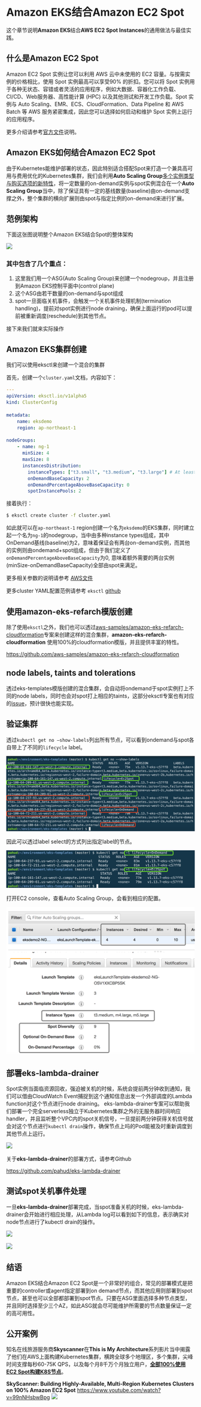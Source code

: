 # Amazon EKS结合Amazon EC2 Spot

这个章节说明**Amazon EKS**结合**AWS EC2 Spot Instances**的通用做法与最佳实践。



## 什么是Amazon EC2 Spot

Amazon EC2 Spot 实例让您可以利用 AWS 云中未使用的 EC2 容量。与按需实例的价格相比，使用 Spot 实例最高可以享受90% 的折扣。您可以将 Spot 实例用于各种无状态、容错或者灵活的应用程序，例如大数据、容器化工作负载、CI/CD、Web服务器、高性能计算 (HPC) 以及其他测试和开发工作负载。Spot 实例与 Auto Scaling、EMR、ECS、CloudFormation、Data Pipeline 和 AWS Batch 等 AWS 服务紧密集成，因此您可以选择如何启动和维护 Spot 实例上运行的应用程序。

更多介绍请参考[官方文件](https://aws.amazon.com/cn/ec2/spot/?nc1=f_ls)说明。



## Amazon EKS如何结合Amazon EC2 Spot

由于Kubernetes能维护部署的状态，因此特别适合搭配Spot来打造一个兼具高可用与费用优化的Kubernetes集群，我们会利用**Auto Scaling Group**[多个实例类型与购买选项的新特性](https://docs.aws.amazon.com/zh_cn/autoscaling/ec2/userguide/asg-purchase-options.html)，将一定数量的on-demand实例与spot实例混合在一个**Auto Scaling Group**当中，除了保证具有一定的基线数量(baseline)由on-demand支撑之外，整个集群的横向扩展则由spot与指定比例的on-demand来进行扩展。



## 范例架构

下面这张图说明整个Amazon EKS结合Spot的整体架构

![](https://raw.githubusercontent.com/aws-samples/amazon-eks-refarch-cloudformation/master/images/arch-overview.png)



### 其中包含了几个重点：

1. 这里我们用一个ASG(Auto Scaling Group)来创建一个nodegroup，并且注册到Amazon EKS控制平面中(control plane)
2. 这个ASG由若干数量的on-demand与spot组成
3. spot一旦面临关机事件，会触发一个关机事件处理机制(termination handling)，提前对spot实例进行node draining，确保上面运行的pod可以提前被重新调度(reschedule)到其他节点。

接下来我们就来实际操作

## Amazon EKS集群创建

我们可以使用eksctl来创建一个混合的集群

首先，创建一个`cluster.yaml`文档，内容如下：

```yaml
---
apiVersion: eksctl.io/v1alpha5
kind: ClusterConfig

metadata:
    name: eksdemo
    region: ap-northeast-1

nodeGroups:
    - name: ng-1
      minSize: 4
      maxSize: 8
      instancesDistribution:
        instanceTypes: ["t3.small", "t3.medium", "t3.large"] # At least two instance types should be specified
        onDemandBaseCapacity: 2
        onDemandPercentageAboveBaseCapacity: 0
        spotInstancePools: 2
```

接着执行：

```bash
$ eksctl create cluster -f cluster.yaml
```

如此就可以在`ap-northeast-1` region创建一个名为`eksdemo`的EKS集群，同时建立起一个名为`ng-1`的nodegroup，当中由多种instance types组成，其中OnDemand基线(baseline)为2，意味着保证会有两台on-demand实例，而其他的实例则由ondemand+spot组成，但由于我们定义了`onDemandPercentageAboveBaseCapacity`为0, 意味着额外需要的两台实例(minSize-onDemandBaseCapacity)全部由spot来满足。

更多相关参数的说明请参考 [AWS文件](https://docs.aws.amazon.com/autoscaling/ec2/userguide/asg-purchase-options.html) 

更多cluster YAML配置范例请参考 `eksctl` [github](https://github.com/weaveworks/eksctl/tree/master/examples)



## 使用amazon-eks-refarch模版创建

除了使用`eksctl`之外，我们也可以透过[aws-samples/amazon-eks-refarch-cloudformation](https://github.com/aws-samples/amazon-eks-refarch-cloudformation)专案来创建这样的混合集群，**amazon-eks-refarch-cloudformation** 使用100%的cloudformation模版，并且提供丰富的特性。

https://github.com/aws-samples/amazon-eks-refarch-cloudformation


## node labels, taints and tolerations
透过eks-templates模版创建的混合集群，会自动将ondemand于spot实例打上不同的node labels，同时也会对spot打上相应的taints，这部分eksctl专案也有对应的[issue](https://github.com/weaveworks/eksctl/issues/929)，预计很快也能实现。


## 验证集群

透过`kubectl get no —show-labels`列出所有节点，可以看到ondemand与spot各自带上了不同的`lifecycle` label。

![](images/01.png)

因此可以透过label select的方式列出指定label的节点。

![](images/02.png)

打开EC2 console，查看Auto Scaling Group，会看到相应的配置。

![](images/03.png)

## 部署eks-lambda-drainer

Spot实例当面临资源回收，强迫被关机的时候，系统会提前两分钟收到通知，我们可以借由CloudWatch Event捕捉到这个通知信息出发一个外部调度的Lambda function对这个节点进行node draining。 eks-lambda-drainer专案可以帮助我们部署一个完全serverless独立于Kubernetes集群之外的无服务器时间响应handler，并且监听整个VPC内的spot关机信号，一旦提前两分钟获得关机信号就会对这个节点进行`kubectl drain`操作，确保节点上吗的Pod能被及时重新调度到其他节点上运行。

![](https://raw.github.com/pahud/eks-lambda-drainer/master/images/eks-lambda-drainer.png)

关于**eks-lambda-drainer**的部署方式，请参考Github

https://github.com/pahud/eks-lambda-drainer



## 测试spot关机事件处理

一旦**eks-lambda-drainer**部署完成，当spot准备关机的时候，eks-lambda-drainer会开始进行相应处理，从Lambda log可以看到如下的信息，表示确实对node节点进行了kubectl drain的操作。

![](https://raw.github.com/pahud/eks-lambda-drainer/master/images/11.png)

![](https://raw.github.com/pahud/eks-lambda-drainer/master/images/12.png)



## 结语

Amazon EKS结合Amazon EC2 Spot是一个非常好的组合，常见的部署模式是把重要的controller或agent指定部署到on demand节点，而其他应用则部署到spot节点，甚至也可以全部都部署到spot节点。只要在ASG里面选择多种节点类型，并且同时选择至少三个AZ，如此ASG就会尽可能维护所需要的节点数量保证一定的高可用性。



## 公开案例

知名在线旅游服务商**Skyscanner**在**This is My Architecture**系列影片当中揭露了他们在AWS上面构建Kubernetes集群，横跨全球多个地理区，多个集群，尖峰时间支撑每秒60-75K QPS，以及每个月8千万个月独立用户，<u>**全部100%使用EC2 Spot构建K8S节点**</u>。

**SkyScanner: Building Highly-Available, Multi-Region Kubernetes Clusters on 100% Amazon EC2 Spot**
https://www.youtube.com/watch?v=99nNHsbwBpg
![](https://i.ytimg.com/vi/99nNHsbwBpg/maxresdefault.jpg)

